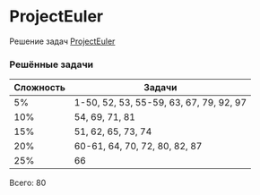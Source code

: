 # ProjectEuler

Решение задач [ProjectEuler](https://projecteuler.net)

### Решённые задачи

| Сложность | Задачи                                  |
|-----------|-----------------------------------------|
| 5%        | 1-50, 52, 53, 55-59, 63, 67, 79, 92, 97 |
| 10%       | 54, 69, 71, 81                          |
| 15%       | 51, 62, 65, 73, 74                      |
| 20%       | 60-61, 64, 70, 72, 80, 82, 87           |
| 25%       | 66                                      |

Всего: 80